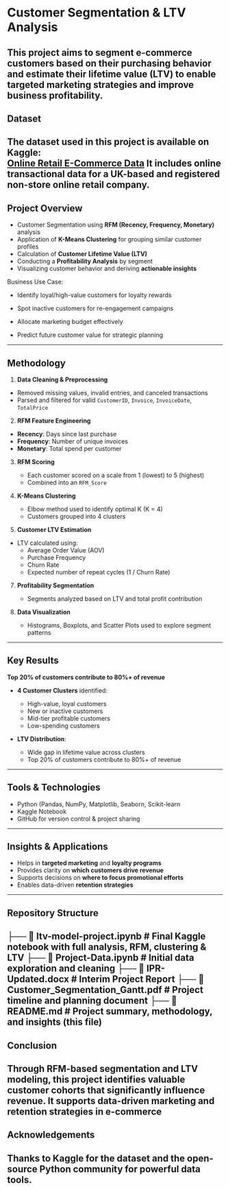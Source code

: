 # Customer Segmentation & LTV Analysis
This project aims to segment e-commerce customers based on their purchasing behavior and estimate their lifetime value (LTV) to enable targeted marketing strategies and improve business profitability.
---
## Dataset
The dataset used in this project is available on Kaggle:  
[Online Retail E-Commerce Data](https://kaggle.com/datasets/1fdb257f95302f345850b066d9587aed8b19ad653217ababb3af21aca25a76de)
It includes online transactional data for a UK-based and registered non-store online retail company.
---
## Project Overview
- Customer Segmentation using **RFM (Recency, Frequency, Monetary)** analysis
- Application of **K-Means Clustering** for grouping similar customer profiles
- Calculation of **Customer Lifetime Value (LTV)**
- Conducting a **Profitability Analysis** by segment
- Visualizing customer behavior and deriving **actionable insights**

 Business Use Case:
- Identify loyal/high-value customers for loyalty rewards

- Spot inactive customers for re-engagement campaigns

- Allocate marketing budget effectively

- Predict future customer value for strategic planning
---
## Methodology
1. **Data Cleaning & Preprocessing**
  - Removed missing values, invalid entries, and canceled transactions
  - Parsed and filtered for valid `CustomerID`, `Invoice`, `InvoiceDate`, `TotalPrice`

2. **RFM Feature Engineering**
  - **Recency**: Days since last purchase
  - **Frequency**: Number of unique invoices
  - **Monetary**: Total spend per customer

3. **RFM Scoring**
   - Each customer scored on a scale from 1 (lowest) to 5 (highest)
   - Combined into an `RFM_Score`

4. **K-Means Clustering**
   - Elbow method used to identify optimal K (K = 4)
   - Customers grouped into 4 clusters

5. **Customer LTV Estimation**
  - LTV calculated using:
    - Average Order Value (AOV)
    - Purchase Frequency
    - Churn Rate
    - Expected number of repeat cycles (1 / Churn Rate)

7. **Profitability Segmentation**
   - Segments analyzed based on LTV and total profit contribution

8. **Data Visualization**
   - Histograms, Boxplots, and Scatter Plots used to explore segment patterns
---
## Key Results
**Top 20% of customers contribute to 80%+ of revenue**
- **4 Customer Clusters** identified:
  - High-value, loyal customers
  - New or inactive customers
  - Mid-tier profitable customers
  - Low-spending customers

- **LTV Distribution**:
  - Wide gap in lifetime value across clusters
  - Top 20% of customers contribute to 80%+ of revenue
---
## Tools & Technologies

- Python (Pandas, NumPy, Matplotlib, Seaborn, Scikit-learn
- Kaggle Notebook
- GitHub for version control & project sharing
---
## Insights & Applications

- Helps in **targeted marketing** and **loyalty programs**
- Provides clarity on **which customers drive revenue**
- Supports decisions on **where to focus promotional efforts**
- Enables data-driven **retention strategies**
---
## Repository Structure
├── 📓 ltv-model-project.ipynb # Final Kaggle notebook with full analysis, RFM, clustering & LTV ├── 📓 Project-Data.ipynb # Initial data exploration and cleaning ├── 📄 IPR-Updated.docx # Interim Project Report ├── 📄 Customer_Segmentation_Gantt.pdf # Project timeline and planning document ├── 📄 README.md # Project summary, methodology, and insights (this file)
---
## Conclusion
Through RFM-based segmentation and LTV modeling, this project identifies valuable customer cohorts that significantly influence revenue. It supports data-driven marketing and retention strategies in e-commerce
---
## Acknowledgements

Thanks to Kaggle for the dataset and the open-source Python community for powerful data tools.
---
